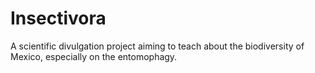 # Insectivora

A scientific divulgation project aiming to teach about the biodiversity of Mexico, especially on the entomophagy.
